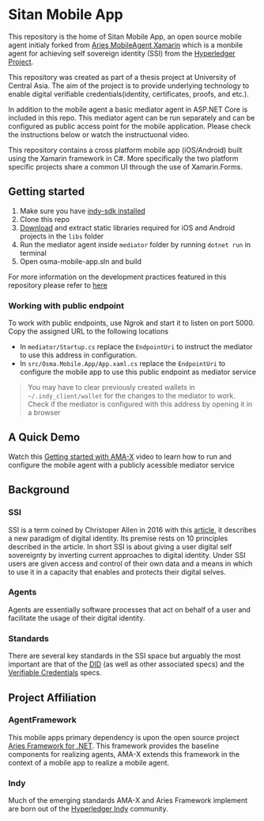 # Sitan Mobile App

This repository is the home of Sitan Mobile App, an open source mobile agent initialy forked from [Aries MobileAgent Xamarin](https://github.com/hyperledger/aries-mobileagent-xamarin) which is a monbile agent for achieving self sovereign identity (SSI) from the [Hyperledger Project](https://github.com/hyperledger). 

This repository was created as part of a thesis project at University of Central Asia. The aim of the project is to provide underlying technology to enable digital verifiable credentials(identity, certificates, proofs, and etc.). 

In addition to the mobile agent a basic mediator agent in ASP.NET Core is included in this repo. This mediator agent can be run separately and can be configured as public access point for the mobile application. Please check the instructions below or watch the instructuonal video.

This repository contains a cross platform mobile app (iOS/Android) built using the Xamarin framework in C#. More specifically the two platform specific projects share a common UI through the use of Xamarin.Forms.

## Getting started
1. Make sure you have [indy-sdk installed](https://github.com/hyperledger/indy-sdk#installing-the-sdk)
2. Clone this repo
3. [Download](https://hyperledger-org.bintray.com/aries/) and extract static libraries required for iOS and Android projects in the `libs` folder
4. Run the mediator agent inside `mediator` folder by running `dotnet run` in terminal
5. Open osma-mobile-app.sln and build

For more information on the development practices featured in this repository please refer to [here](docs/development.md)

### Working with public endpoint

To work with public endpoints, use Ngrok and start it to listen on port 5000. Copy the assigned URL to the following locations
- In `mediator/Startup.cs` replace the `EndpointUri` to instruct the mediator to use this address in configuration.
- In `src/Osma.Mobile.App/App.xaml.cs` replace the `EndpointUri` to configure the mobile app to use this public endpoint as mediator service

> You may have to clear previously created wallets in `~/.indy_client/wallet` for the changes to the mediator to work. Check if the mediator is configured with this address by opening it in a browser

## A Quick Demo

Watch this [Getting started with AMA-X](https://www.loom.com/share/5c52c185673046b688bdd1ef7d280185) video to learn how to run and configure the mobile agent with a publicly acessible mediator service

## Background

### SSI

SSI is a term coined by Christoper Allen in 2016 with this [article](http://www.lifewithalacrity.com/2016/04/the-path-to-self-soverereign-identity.html), it describes a new paradigm of digital identity. Its premise rests on 10 principles described in the article. In short SSI is about giving a user digital self sovereignty by inverting current approaches to digital identity. Under SSI users are given access and control of their own data and a means in which to use it in a capacity that enables and protects their digital selves.  

### Agents

Agents are essentially software processes that act on behalf of a user and facilitate the usage of their digital identity.

### Standards

There are several key standards in the SSI space but arguably the most important are that of the [DID](https://w3c-ccg.github.io/did-primer/) (as well as other associated specs) and the [Verifiable Credentials](https://w3c.github.io/vc-data-model/) specs. 

## Project Affiliation

### AgentFramework

This mobile apps primary dependency is upon the open source project [Aries Framework for .NET](https://github.com/hyperledger/aries-framework-dotnet). This framework provides the baseline components for realizing agents, AMA-X extends this framework in the context of a mobile app to realize a mobile agent.

### Indy

Much of the emerging standards AMA-X and Aries Framework implement are born out of the [Hyperledger Indy](https://hyperledger-indy.readthedocs.io/en/latest/index.html) community.
